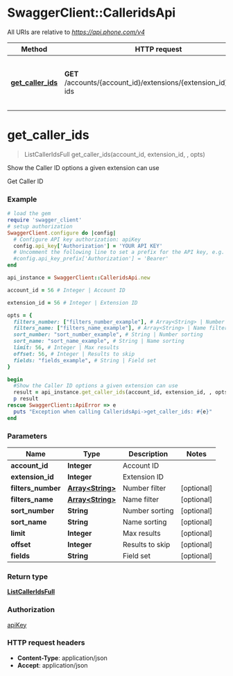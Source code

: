 # SwaggerClient::CalleridsApi

All URIs are relative to *https://api.phone.com/v4*

Method | HTTP request | Description
------------- | ------------- | -------------
[**get_caller_ids**](CalleridsApi.md#get_caller_ids) | **GET** /accounts/{account_id}/extensions/{extension_id}/caller-ids | Show the Caller ID options a given extension can use


# **get_caller_ids**
> ListCallerIdsFull get_caller_ids(account_id, extension_id, , opts)

Show the Caller ID options a given extension can use

Get Caller ID

### Example
```ruby
# load the gem
require 'swagger_client'
# setup authorization
SwaggerClient.configure do |config|
  # Configure API key authorization: apiKey
  config.api_key['Authorization'] = 'YOUR API KEY'
  # Uncomment the following line to set a prefix for the API key, e.g. 'Bearer' (defaults to nil)
  #config.api_key_prefix['Authorization'] = 'Bearer'
end

api_instance = SwaggerClient::CalleridsApi.new

account_id = 56 # Integer | Account ID

extension_id = 56 # Integer | Extension ID

opts = { 
  filters_number: ["filters_number_example"], # Array<String> | Number filter
  filters_name: ["filters_name_example"], # Array<String> | Name filter
  sort_number: "sort_number_example", # String | Number sorting
  sort_name: "sort_name_example", # String | Name sorting
  limit: 56, # Integer | Max results
  offset: 56, # Integer | Results to skip
  fields: "fields_example", # String | Field set
}

begin
  #Show the Caller ID options a given extension can use
  result = api_instance.get_caller_ids(account_id, extension_id, , opts)
  p result
rescue SwaggerClient::ApiError => e
  puts "Exception when calling CalleridsApi->get_caller_ids: #{e}"
end
```

### Parameters

Name | Type | Description  | Notes
------------- | ------------- | ------------- | -------------
 **account_id** | **Integer**| Account ID | 
 **extension_id** | **Integer**| Extension ID | 
 **filters_number** | [**Array&lt;String&gt;**](String.md)| Number filter | [optional] 
 **filters_name** | [**Array&lt;String&gt;**](String.md)| Name filter | [optional] 
 **sort_number** | **String**| Number sorting | [optional] 
 **sort_name** | **String**| Name sorting | [optional] 
 **limit** | **Integer**| Max results | [optional] 
 **offset** | **Integer**| Results to skip | [optional] 
 **fields** | **String**| Field set | [optional] 

### Return type

[**ListCallerIdsFull**](ListCallerIdsFull.md)

### Authorization

[apiKey](../README.md#apiKey)

### HTTP request headers

 - **Content-Type**: application/json
 - **Accept**: application/json



